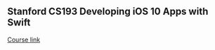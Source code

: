 ## Stanford CS193 Developing iOS 10 Apps with Swift

[Course link](https://itunes.apple.com/us/course/developing-ios-10-apps-with-swift/id1198467120)